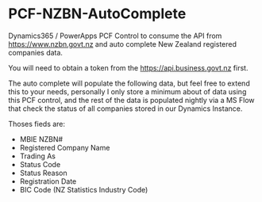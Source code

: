 # PCF-NZBN-AutoComplete
Dynamics365 / PowerApps PCF Control to consume the API from https://www.nzbn.govt.nz and auto complete New Zealand registered companies data.

You will need to obtain a token from the https://api.business.govt.nz first.

The auto complete will populate the following data, but feel free to extend this to your needs, personally I only store a minimum about of data using this PCF control, and the rest of the data is populated nightly via a MS Flow that check the status of all companies stored in our Dynamics Instance.

Thoses fieds are:
* MBIE NZBN#
* Registered Company Name
* Trading As
* Status Code
* Status Reason
* Registration Date
* BIC Code (NZ Statistics Industry Code)


